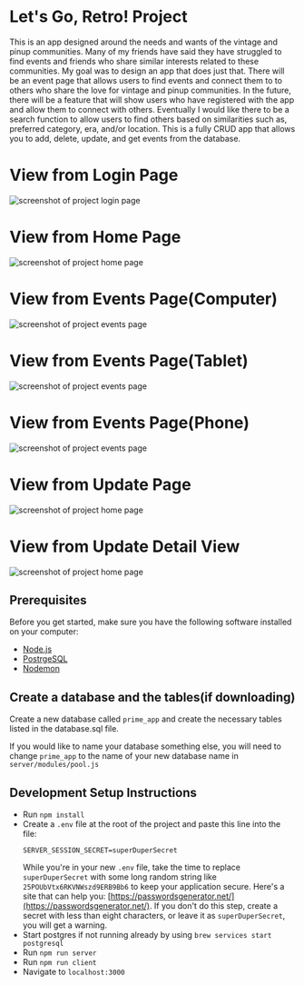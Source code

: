 # Let's Go, Retro! Project
This is an app designed around the needs and wants of the vintage and pinup communities.
Many of my friends have said they have struggled to find events and friends who share similar interests related to these communities. My goal was to design an app that does just that. There will be an event page that allows users to find events and connect them to to others who share the love for vintage and pinup communities.  In the future, there will be a feature that will show users who have registered with the app and allow them to connect with others. Eventually I would like there to be a search function to allow users to find others based on similarities such as, preferred category, era, and/or location.
This is a fully CRUD app that allows you to add, delete, update, and get events from the database.

# View from Login Page
<img src="/AppImages/Login.png" alt="screenshot of project login page">

# View from Home Page
<img src="/AppImages/Home.png" alt="screenshot of project home page">

# View from Events Page(Computer)
<img src="/AppImages/EventsFull.png" alt="screenshot of project events page">

# View from Events Page(Tablet)
<img src="/AppImages/EventsTablet.png" alt="screenshot of project events page">

# View from Events Page(Phone)
<img src="/AppImages/EventsPhone.png" alt="screenshot of project events page">

# View from Update Page
<img src="/AppImages/UpdateEvent.png" alt="screenshot of project home page">

# View from Update Detail View
<img src="/AppImages/UpdateDetail.png" alt="screenshot of project home page">

## Prerequisites

Before you get started, make sure you have the following software installed on your computer:

- [Node.js](https://nodejs.org/en/)
- [PostrgeSQL](https://www.postgresql.org/)
- [Nodemon](https://nodemon.io/)

## Create a database and the tables(if downloading)

Create a new database called `prime_app` and create the necessary tables listed in the database.sql file.

If you would like to name your database something else, you will need to change `prime_app` to the name of your new database name in `server/modules/pool.js`

## Development Setup Instructions

* Run `npm install`
* Create a `.env` file at the root of the project and paste this line into the file:
    ```
    SERVER_SESSION_SECRET=superDuperSecret
    ```
    While you're in your new `.env` file, take the time to replace `superDuperSecret` with some long random string like `25POUbVtx6RKVNWszd9ERB9Bb6` to keep your application secure. Here's a site that can help you: [https://passwordsgenerator.net/](https://passwordsgenerator.net/). If you don't do this step, create a secret with less than eight characters, or leave it as `superDuperSecret`, you will get a warning.
* Start postgres if not running already by using `brew services start postgresql`
* Run `npm run server`
* Run `npm run client`
* Navigate to `localhost:3000`

